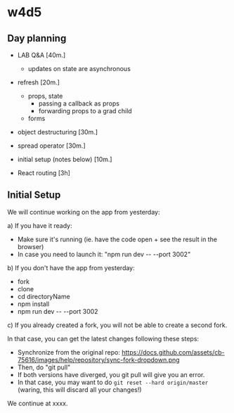 
# w4d5


## Day planning

- LAB Q&A [40m.]
  - updates on state are asynchronous

- refresh [20m.]
    - props, state
        - passing a callback as props
        - forwarding props to a grad child
    - forms


- object destructuring [30m.]
- spread operator [30m.]

- initial setup (notes below) [10m.]

- React routing [3h]






## Initial Setup

We will continue working on the app from yesterday:


a) If you have it ready:
  - Make sure it's running (ie. have the code open + see the result in the browser)
  - In case you need to launch it: "npm run dev -- --port 3002"


b) If you don't have the app from yesterday:
  
  <!-- @LT provide link to the repo -->

  - fork
  - clone
  - cd directoryName 
  - npm install
  - npm run dev -- --port 3002

c) If you already created a fork, you will not be able to create a second fork.

In that case, you can get the latest changes following these steps:
  - Synchronize from the original repo: https://docs.github.com/assets/cb-75616/images/help/repository/sync-fork-dropdown.png
  - Then, do "git pull"
  - If both versions have diverged, you git pull will give you an error.
  - In that case, you may want to do `git reset --hard origin/master` (waring, this will discard all your changes!)




We continue at xxxx.


